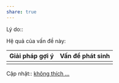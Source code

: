 ```yaml
---
share: true
---
```

Lý do:: 

Hệ quả của vấn đề này:


| Giải pháp gợi ý | Vấn đề phát sinh |
| --------------- | ---------------- |
|                 |                  |
Cập nhật:: [không thích ...](kh%C3%B4ng%20th%C3%ADch%20....md)
